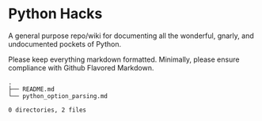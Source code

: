 Python Hacks
============
A general purpose repo/wiki for documenting all the wonderful, gnarly, and 
undocumented pockets of Python.

Please keep everything markdown formatted.  Minimally, please ensure compliance
with Github Flavored Markdown.

    .
    ├── README.md
    └── python_option_parsing.md
    
    0 directories, 2 files
    
